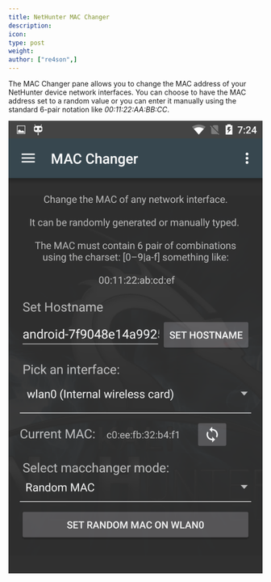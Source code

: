 ```yaml
---
title: NetHunter MAC Changer
description:
icon:
type: post
weight:
author: ["re4son",]
---
```


The MAC Changer pane allows you to change the MAC address of your NetHunter device network interfaces. You can choose to have the MAC address set to a random value or you can enter it manually using the standard 6-pair notation like _00:11:22:AA:BB:CC_.

![](nethunter-macchanger.png)
